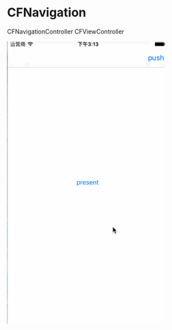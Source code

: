 # CFNavigation
CFNavigationController CFViewController

![image](https://github.com/coful/CFNavigation/blob/master/screenshots.gif)
